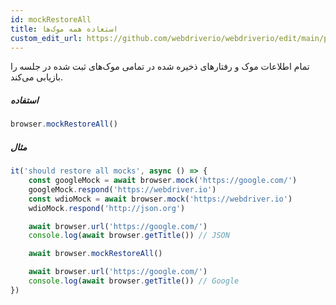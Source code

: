 ```yaml
---
id: mockRestoreAll
title: استعاده همه موک‌ها
custom_edit_url: https://github.com/webdriverio/webdriverio/edit/main/packages/webdriverio/src/commands/browser/mockRestoreAll.ts
---
```


تمام اطلاعات موک و رفتارهای ذخیره شده در تمامی موک‌های ثبت شده 
در جلسه را بازیابی می‌کند.

##### استفاده

```js
browser.mockRestoreAll()
```

##### مثال

```js title="mockRestoreAll.js"
it('should restore all mocks', async () => {
    const googleMock = await browser.mock('https://google.com/')
    googleMock.respond('https://webdriver.io')
    const wdioMock = await browser.mock('https://webdriver.io')
    wdioMock.respond('http://json.org')

    await browser.url('https://google.com/')
    console.log(await browser.getTitle()) // JSON

    await browser.mockRestoreAll()

    await browser.url('https://google.com/')
    console.log(await browser.getTitle()) // Google
})
```